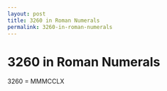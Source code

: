 ```yaml
---
layout: post
title: 3260 in Roman Numerals
permalink: 3260-in-roman-numerals
---
```


# 3260 in Roman Numerals

3260 = MMMCCLX

